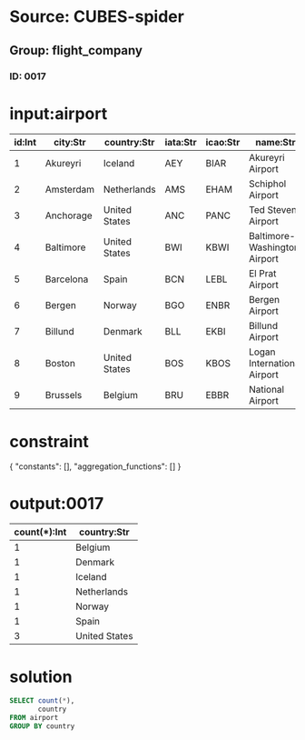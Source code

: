 # Source: CUBES-spider
## Group: flight_company
### ID: 0017

# input:airport

| id:Int | city:Str | country:Str | iata:Str | icao:Str | name:Str |
|---|---|---|---|---|---|
| 1 | Akureyri | Iceland | AEY | BIAR | Akureyri Airport |
| 2 | Amsterdam | Netherlands | AMS | EHAM | Schiphol Airport |
| 3 | Anchorage | United States | ANC | PANC | Ted Stevens Airport |
| 4 | Baltimore | United States | BWI | KBWI | Baltimore-Washington Airport |
| 5 | Barcelona | Spain | BCN | LEBL | El Prat Airport |
| 6 | Bergen | Norway | BGO | ENBR | Bergen Airport |
| 7 | Billund | Denmark | BLL | EKBI | Billund Airport |
| 8 | Boston | United States | BOS | KBOS | Logan International Airport |
| 9 | Brussels | Belgium | BRU | EBBR | National Airport |

# constraint

{
  "constants": [],
  "aggregation_functions": []
}

# output:0017

| count(*):Int | country:Str |
|---|---|
| 1 | Belgium |
| 1 | Denmark |
| 1 | Iceland |
| 1 | Netherlands |
| 1 | Norway |
| 1 | Spain |
| 3 | United States |

# solution

```sql
SELECT count(*),
       country
FROM airport
GROUP BY country
```
